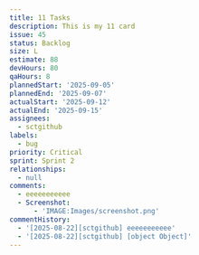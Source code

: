 ```yaml
---
title: 11 Tasks
description: This is my 11 card
issue: 45
status: Backlog
size: L
estimate: 88
devHours: 80
qaHours: 8
plannedStart: '2025-09-05'
plannedEnd: '2025-09-07'
actualStart: '2025-09-12'
actualEnd: '2025-09-15'
assignees:
  - sctgithub
labels:
  - bug
priority: Critical
sprint: Sprint 2
relationships:
  - null
comments:
  - eeeeeeeeeee
  - Screenshot:
      - 'IMAGE:Images/screenshot.png'
commentHistory:
  - '[2025-08-22][sctgithub] eeeeeeeeeee'
  - '[2025-08-22][sctgithub] [object Object]'
---
```


